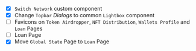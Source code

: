 - [x] `Switch Network` custom component
- [x] Change `Topbar` *Dialogs* to common `Lightbox` component
- [ ] Favicons on `Token Airdropper`, `NFT Distribution`, `Wallets Profile` and `Loan` Pages
- [ ] Loan Page
- [x] Move `Global State` Page to `Loan` Page
